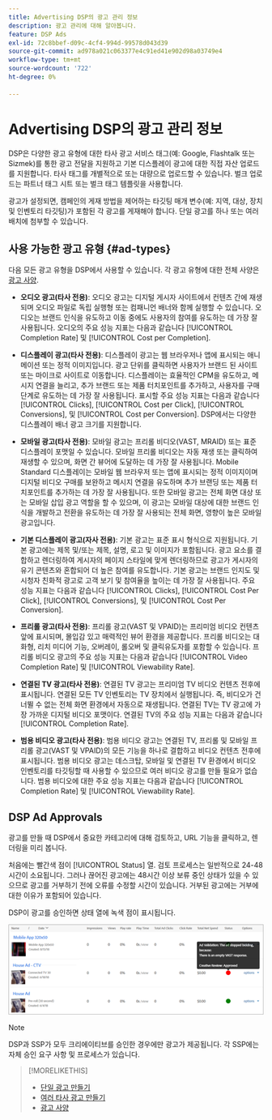 ```yaml
---
title: Advertising DSP의 광고 관리 정보
description: 광고 관리에 대해 알아봅니다.
feature: DSP Ads
exl-id: 72c8bbef-d09c-4cf4-994d-99578d043d39
source-git-commit: ad978a021c063377e4c91ed41e902d98a03749e4
workflow-type: tm+mt
source-wordcount: '722'
ht-degree: 0%

---
```


# Advertising DSP의 광고 관리 정보

<!-- add "The Ads View (Dashboard?)" section -->

DSP은 다양한 광고 유형에 대한 타사 광고 서비스 태그(예: Google, Flashtalk 또는 Sizmek)를 통한 광고 전달을 지원하고 기본 디스플레이 광고에 대한 직접 자산 업로드를 지원합니다. 타사 태그를 개별적으로 또는 대량으로 업로드할 수 있습니다. 벌크 업로드는 파트너 태그 시트 또는 벌크 태그 템플릿을 사용합니다.

<!-- The bulk upload feature requires you to either a) upload DoubleClick and Flashtalking tag sheets or b) download a template, input your tags into the template, and then re-upload the template. -->
<!-- need a list of all supported third-party ad servers; see file in future-tbd folder -->

광고가 설정되면, 캠페인의 게재 방법을 제어하는 타깃팅 매개 변수(예: 지역, 대상, 장치 및 인벤토리 타깃팅)가 포함된 각 광고를 게재해야 합니다. 단일 광고를 하나 또는 여러 배치에 첨부할 수 있습니다.

## 사용 가능한 광고 유형 {#ad-types}

다음 모든 광고 유형을 DSP에서 사용할 수 있습니다. 각 광고 유형에 대한 전체 사양은 [광고 사양](ad-specs.md).

* **오디오 광고(타사 전용)**: 오디오 광고는 디지털 게시자 사이트에서 컨텐츠 간에 재생되며 오디오 파일로 독립 실행형 또는 컴패니언 배너와 함께 실행할 수 있습니다. 오디오는 브랜드 인식을 유도하고 이동 중에도 사용자의 참여를 유도하는 데 가장 잘 사용됩니다. 오디오의 주요 성능 지표는 다음과 같습니다 [!UICONTROL Completion Rate] 및 [!UICONTROL Cost per Completion].

* **디스플레이 광고(타사 전용)**: 디스플레이 광고는 웹 브라우저나 앱에 표시되는 애니메이션 또는 정적 이미지입니다. 광고 단위를 클릭하면 사용자가 브랜드 된 사이트 또는 마이크로 사이트로 이동합니다. 디스플레이는 효율적인 CPM을 유도하고, 메시지 연결을 늘리고, 추가 브랜드 또는 제품 터치포인트를 추가하고, 사용자를 구매 단계로 유도하는 데 가장 잘 사용됩니다. 표시할 주요 성능 지표는 다음과 같습니다 [!UICONTROL Clicks], [!UICONTROL Cost per Click], [!UICONTROL Conversions], 및 [!UICONTROL Cost per Conversion]. DSP에서는 다양한 디스플레이 배너 광고 크기를 지원합니다.

* **모바일 광고(타사 전용)**: 모바일 광고는 프리롤 비디오(VAST, MRAID) 또는 표준 디스플레이 포맷일 수 있습니다. 모바일 프리롤 비디오는 자동 재생 또는 클릭하여 재생할 수 있으며, 화면 간 뷰어에 도달하는 데 가장 잘 사용됩니다. Mobile Standard 디스플레이는 모바일 웹 브라우저 또는 앱에 표시되는 정적 이미지이며 디지털 비디오 구매를 보완하고 메시지 연결을 유도하며 추가 브랜딩 또는 제품 터치포인트를 추가하는 데 가장 잘 사용됩니다. 또한 모바일 광고는 전체 화면 대상 또는 모바일 삽입 광고 역할을 할 수 있으며, 이 광고는 모바일 대상에 대한 브랜드 인식을 개발하고 전환을 유도하는 데 가장 잘 사용되는 전체 화면, 영향이 높은 모바일 광고입니다.

* **기본 디스플레이 광고(자사 전용)**: 기본 광고는 표준 표시 형식으로 지원됩니다. 기본 광고에는 제목 및/또는 제목, 설명, 로고 및 이미지가 포함됩니다. 광고 요소를 결합하고 렌더링하여 게시자의 페이지 스타일에 맞게 렌더링하므로 광고가 게시자의 유기 콘텐츠와 혼합되어 더 높은 참여를 유도합니다. 기본 광고는 브랜드 인지도 및 시청자 친화적 광고로 고객 보기 및 참여율을 높이는 데 가장 잘 사용됩니다. 주요 성능 지표는 다음과 같습니다 [!UICONTROL Clicks], [!UICONTROL Cost Per Click], [!UICONTROL Conversions], 및 [!UICONTROL Cost Per Conversion].

* **프리롤 광고(타사 전용)**: 프리롤 광고(VAST 및 VPAID)는 프리미엄 비디오 컨텐츠 앞에 표시되며, 몰입감 있고 매력적인 뷰어 환경을 제공합니다. 프리롤 비디오는 대화형, 리치 미디어 기능, 오버레이, 롤오버 및 클릭유도자를 포함할 수 있습니다. 프리롤 비디오 광고의 주요 성능 지표는 다음과 같습니다 [!UICONTROL Video Completion Rate] 및 [!UICONTROL Viewability Rate].

* **연결된 TV 광고(타사 전용)**: 연결된 TV 광고는 프리미엄 TV 비디오 컨텐츠 전후에 표시됩니다. 연결된 모든 TV 인벤토리는 TV 장치에서 실행됩니다. 즉, 비디오가 건너뛸 수 없는 전체 화면 환경에서 자동으로 재생됩니다. 연결된 TV는 TV 광고에 가장 가까운 디지털 비디오 포맷이다. 연결된 TV의 주요 성능 지표는 다음과 같습니다 [!UICONTROL Completion Rate].

* **범용 비디오 광고(타사 전용)**: 범용 비디오 광고는 연결된 TV, 프리롤 및 모바일 프리롤 광고(VAST 및 VPAID)의 모든 기능을 하나로 결합하고 비디오 컨텐츠 전후에 표시됩니다. 범용 비디오 광고는 데스크탑, 모바일 및 연결된 TV 환경에서 비디오 인벤토리를 타깃팅할 때 사용할 수 있으므로 여러 비디오 광고를 만들 필요가 없습니다. 범용 비디오에 대한 주요 성능 지표는 다음과 같습니다 [!UICONTROL Completion Rate] 및 [!UICONTROL Viewability Rate].

## DSP Ad Approvals

광고를 만들 때 DSP에서 중요한 카테고리에 대해 검토하고, URL 기능을 클릭하고, 렌더링을 미리 봅니다.

처음에는 빨간색 점이 [!UICONTROL Status] 열. 검토 프로세스는 일반적으로 24-48시간이 소요됩니다. 그러나 끊어진 광고에는 48시간 이상 보류 중인 상태가 있을 수 있으므로 광고를 거부하기 전에 오류를 수정할 시간이 있습니다. 거부된 광고에는 거부에 대한 이유가 포함되어 있습니다.

DSP이 광고를 승인하면 상태 열에 녹색 점이 표시됩니다.

![승인 지표 [!UICONTROL Status] 열](/help/dsp/assets/ad-approval-status.png)

>[!NOTE]
>
>DSP과 SSP가 모두 크리에이티브를 승인한 경우에만 광고가 제공됩니다. 각 SSP에는 자체 승인 요구 사항 및 프로세스가 있습니다.

>[!MORELIKETHIS]
>
>* [단일 광고 만들기](ad-create.md)
>* [여러 타사 광고 만들기](ad-create-multiple.md)
>* [광고 사양](ad-specs.md)

